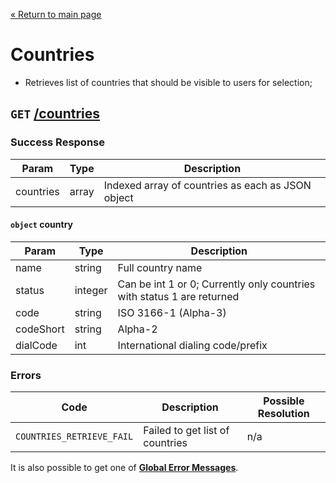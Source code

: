 [&laquo; Return to main page](../README.md)

# Countries

* Retrieves list of countries that should be visible to users for selection;

## `GET` [/countries]()

### Success Response

Param | Type |  Description
--- | --- | --- 
countries | array | Indexed array of countries as each as JSON object

#### `object` country

Param | Type | Description
--- | --- | ---
name | string | Full country name
status | integer | Can be int 1 or 0; Currently only countries with status 1 are returned
code | string | ISO 3166-1 (Alpha-3)
codeShort | string | Alpha-2
dialCode | int | International dialing code/prefix

### Errors

Code | Description| Possible Resolution
--- | --- | ---
`COUNTRIES_RETRIEVE_FAIL` | Failed to get list of countries | n/a

It is also possible to get one of [**Global Error Messages**](../README.md#global-error-messages).
